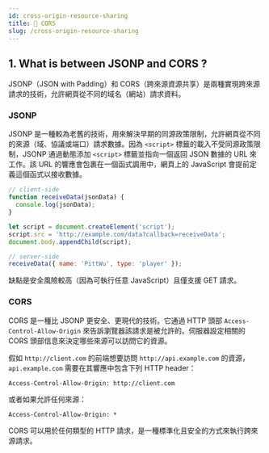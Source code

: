```yaml
---
id: cross-origin-resource-sharing
title: 📄 CORS
slug: /cross-origin-resource-sharing
---
```


## 1. What is between JSONP and CORS ?

JSONP（JSON with Padding）和 CORS（跨來源資源共享）是兩種實現跨來源請求的技術，允許網頁從不同的域名（網站）請求資料。

### JSONP

JSONP 是一種較為老舊的技術，用來解決早期的同源政策限制，允許網頁從不同的來源（域、協議或端口）請求數據。因為 `<script>` 標籤的載入不受同源政策限制，JSONP 通過動態添加 `<script>` 標籤並指向一個返回 JSON 數據的 URL 來工作。該 URL 的響應會包裹在一個函式調用中，網頁上的 JavaScript 會提前定義這個函式以接收數據。

```javascript
// client-side
function receiveData(jsonData) {
  console.log(jsonData);
}

let script = document.createElement('script');
script.src = 'http://example.com/data?callback=receiveData';
document.body.appendChild(script);
```

```javascript
// server-side
receiveData({ name: 'PittWu', type: 'player' });
```

缺點是安全風險較高（因為可執行任意 JavaScript）且僅支援 GET 請求。

### CORS

CORS 是一種比 JSONP 更安全、更現代的技術。它通過 HTTP 頭部 `Access-Control-Allow-Origin` 來告訴瀏覽器該請求是被允許的。伺服器設定相關的 CORS 頭部信息來決定哪些來源可以訪問它的資源。

假如 `http://client.com` 的前端想要訪問 `http://api.example.com` 的資源，`api.example.com` 需要在其響應中包含下列 HTTP header：

```http
Access-Control-Allow-Origin: http://client.com
```

或者如果允許任何來源：

```http
Access-Control-Allow-Origin: *
```

CORS 可以用於任何類型的 HTTP 請求，是一種標準化且安全的方式來執行跨來源請求。
